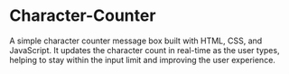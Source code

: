 # Character-Counter
A simple character counter message box built with HTML, CSS, and JavaScript. It updates the character count in real-time as the user types, helping to stay within the input limit and improving the user experience.
